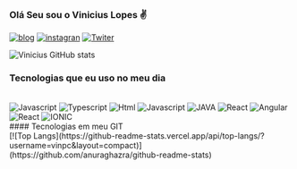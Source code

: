 ### Olá Seu sou o Vinicius Lopes ✌️

[![blog](https://img.shields.io/badge/website-000000?style=for-the-badge&logo=About.me&logoColor=white)](https://www.vdtecnologia.com)
[![instagran](https://img.shields.io/badge/Instagram-E4405F?style=for-the-badge&logo=instagram&logoColor=white)](https://www.instagram.com/vini_.____/)
[![Twiter](	https://img.shields.io/badge/Twitter-1DA1F2?style=for-the-badge&logo=twitter&logoColor=white)](https://twitter.com/viniamaly)

![Vinicius GitHub stats](https://github-readme-stats.vercel.app/api?username=vinpc&show_icons=true&theme=dark)


### Tecnologias que eu uso no meu dia

<div style="display:inline-block">
<br/>
<img alt="Javascript" src="https://img.shields.io/badge/JavaScript-323330?style=for-the-badge&logo=javascript&logoColor=F7DF1E">

<img alt="Typescript" src="https://img.shields.io/badge/TypeScript-007ACC?style=for-the-badge&logo=typescript&logoColor=white">
<img alt="Html" src="https://img.shields.io/badge/HTML5-E34F26?style=for-the-badge&logo=html5&logoColor=white">
<img alt="Javascript" src="https://img.shields.io/badge/Sass-CC6699?style=for-the-badge&logo=sass&logoColor=white">
<img alt="JAVA" src="https://img.shields.io/badge/Java-ED8B00?style=for-the-badge&logo=java&logoColor=white">
<img alt="React" src="https://img.shields.io/badge/React-20232A?style=for-the-badge&logo=react&logoColor=61DAFB)">
<img alt="Angular" src="https://img.shields.io/badge/Angular-DD0031?style=for-the-badge&logo=angular&logoColor=white)">
<img alt="React" src="https://img.shields.io/badge/PostgreSQL-316192?style=for-the-badge&logo=postgresql&logoColor=whitee">
<img alt="IONIC" src="https://img.shields.io/badge/Ionic-3880FF?style=for-the-badge&logo=ionic&logoColor=white">

</div>
#### Tecnologias em meu GIT

<br/>
[![Top Langs](https://github-readme-stats.vercel.app/api/top-langs/?username=vinpc&layout=compact)](https://github.com/anuraghazra/github-readme-stats)
